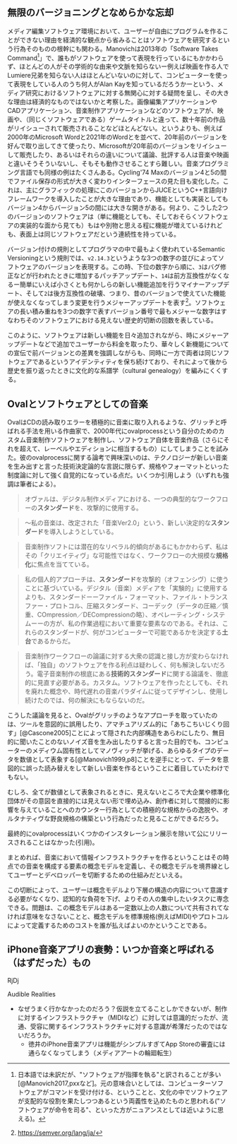 ## 無限のバージョニングとなめらかな忘却

メディア編集ソフトウェア環境において、ユーザーが自由にプログラムを作ることができない理由を経済的な観点から省みることはソフトウェアを研究するという行為そのものの根幹にも関わる。Manovichは2013年の「Software Takes Command[^softwaretakes]」で、誰もがソフトウェアを使って表現を行っているにもかかわらず、ほとんどの人がその学術的な由来や文脈を知らないー例えば映画を作る人でLumiere兄弟を知らない人はほとんどいないのに対して、コンピューターを使って表現をしている人のうち何人がAlan Kayを知っているだろうかーという、メディア研究におけるソフトウェアに対する無関心に対する疑問を呈し、その大きな理由は経済的なものではないかと考察した。画像編集アプリケーションやCADアプリケーション、音楽制作アプリケーションなどのソフトウェアが、映画や、（同じくソフトウェアである）ゲームタイトルと違って、数十年前の作品がリイシューされて販売されることなどほとんどない。というよりも、例えば2000年のMicrosoft Wordと2021年のWordとを並べて、20年前のバージョンを好んで取り出してきて使ったり、Microsoftが20年前のバージョンをリイシューして販売したり、あるいはそれらの違いについて議論、批評する人は音楽や映画と違いそうそういないし、そもそも動作させることすら難しい。音楽プログラミング言語でも同様の例はたくさんある。Cycling'74 Maxのバージョン4と5の間でファイル保存の形式が大きく変わりインターフェースの見た目も変化した。これは、主にグラフィックの処理にこのバージョンからJUCEというC++言語向けフレームワークを導入したことが大きな理由であり、機能としても実装としてもバージョン4からバージョン5の間には大きな開きがある。何より、こうした2つのバージョンのソフトウェアは（単に機能としても、そしておそらくソフトウェアの実装的な面から見ても）もはや別物と思える程に機能が増えているけれども、表面上は同じソフトウェアだという連続性を持っている。

バージョン付けの規則としてプログラマの中で最もよく使われているSemantic Versioningという規則では、`v2.14.3`というような3つの数字の並びによってソフトウェアのバージョンを表現する。この時、下位の数字から順に、`3`はバグ修正などが行われたときに増加するパッチアップデート、`14`は前方互換性がなくなるー簡単にいえば小さくとも何かしらの新しい機能追加を行うマイナーアップデート、そして`2`は後方互換性の破壊、つまり、昔のバージョンで使えていた機能が使えなくなってしまう変更を行うメジャーアップデートを表す[^semvar]。ソフトウェアの長い積み重ねを3つの数字で表すバージョン番号で最もメジャーな数字はすなわちそのソフトウェアにおける見えない歴史的切断の回数を表している。

[^semvar]: https://semver.org/lang/ja/

このように、ソフトウェアは新しい機能を日々追加されながら、時にメジャーアップデートなどで追加でユーザーから料金を取ったり、華々しく新機能についての宣伝で前バージョンとの差異を強調しながらも、同時に一方で両者は同じソフトウェアであるというアイデンティティを保ち続けており、それによって後から歴史を振り返ったときに文化的な系譜学（cultural genealogy）を編みにくくする。

[^softwaretakes]: 日本語では未訳だが、"ソフトウェアが指揮を執る"と訳されることが多い[@Manovich2017,pxxなど]。元の意味合いとしては、コンピューターソフトウェアがコマンドを受け付ける、ということと、文化の中でソフトウェアが支配的な役割を果たしつつあるという両義性を込めたものと思われる("ソフトウェアが命令を司る"、といった方がニュアンスとしては近いように思える)。




## Ovalとソフトウェアとしての音楽


OvalはCDの読み取りエラーを積極的に音楽に取り入れるような、グリッチと呼ばれる手法を用いる作曲家で、2000年代にovalprocessという自分のためのカスタム音楽制作ソフトウェアを制作し、ソフトウェア自体を音楽作品（さらにそれを超えて、レーベルやエディションに相当するもの）にしてしまうことを試みた。彼のovalprocessに関する論考で興味深いのは、テクノロジーが新しい音楽を生み出すと言った技術決定論的な言説に限らず、規格やフォーマットといった制度論に対して強く自覚的になっている点だ。いくつか引用しよう（いずれも強調は筆者による）。

> オヴァルは、デジタル制作メディアにおける、一つの典型的なワークフローの**スタンダード**を、攻撃的に使用する。

> 〜私の音楽は、改定された「音楽Ver2.0」という、新しい決定的な**スタンダード**を導入しようとしている。

> 音楽制作ソフトには潜在的なリベラル的傾向があるにもかかわらず、私はその「クリエイティヴ」な可能性ではなく、ワークフローの大規模な**規格化**に焦点を当てている。

> 私の個人的アプローチは、**スタンダード**を攻撃的（オフェンシヴ）に使うことに基づいている。デジタル（音楽）メディアを「実験的」に使用するよりも、スタンダードーーファイル・フォーマット、ファイル・トランスファー・プロトコル、圧縮スタンダード、コーデック（データの圧縮／慎重、COmpression／DECompressionの略）、オペレーティング・システムーーの方が、私の作業過程において重要な要素なのである。それは、これらのスタンダードが、何がコンピューターで可能であるかを決定する**土台**であるからだ。

> 音楽制作ワークフローの論議に対する大衆の認識と接し方が変わらなければ、「独自」のソフトウェアを作る利点は疑わしく、何も解決しないだろう。電子音楽制作の根底にある**技術的スタンダード**に関する論議を、徹底的に見直す必要がある。カスタム。ソフトウェアを作ったとしても、それを廃れた概念や、時代遅れの音楽パラダイムに従ってデザインし、使用し続けたのでは、何の解決にもならないのだ。

こうした議論を見ると、Ovalがグリッチのようなアプローチを取っていたのは、ツールを意図的に誤用したり、アマチュアリズム的に「あちこちいじくり回す」[@Cascone2005]ことによって隠された内部構造をあらわにしたり、無目的に聞いたことのないノイズ音を生み出したりすると言った目的でも、コンピューターのメディウム固有性としてマノヴィッチが挙げる、あらゆるタイプのデータを数値として表象する[@Manovich1999,p8]ことを逆手にとって、データを意図的に誤った読み替えをして新しい音楽を作るということに着目していたわけでもない。

むしろ、全てが数値として表象されるときに、見えないところで大企業や標準化団体がその意図を直接的には見えない形で埋め込み、創作者に対して間接的に影響を与えていることへのカウンター行為としての積極的な規格からの逸脱や、オルタナティヴな野良規格の構築という行為だったと見ることができるだろう。

最終的にovalprocessはいくつかのインスタレーション展示を除いて公にリリースされることはなかった(引用)。



まとめれば、音楽において情報インフラストラクチャを作るということはその時点での音楽を構成する要素の概念モデルを定義し、その概念モデルを境界線としてユーザーとデベロッパーを切断するための仕組みだといえる。

この切断によって、ユーザーは概念モデルより下層の構造の内容について意識する必要がなくなり、認知的な負荷を下げ、よりその人の集中したいタスクに専念できる。問題は、この概念モデルはある一定数以上の人数について共有されてなければ意味をなさないことと、概念モデルを標準規格(例えばMIDI)やプロトコルによって定義するためのコストを誰が払えばよいのかということである。

## iPhone音楽アプリの衰勢：いつか音楽と呼ばれる（はずだった）もの

RjDj

Audible Realities

- なぜうまく行かなかったのだろう？仮説を立てることしかできないが、制作に対するインフラストラクチャ（MIDIなど）に対しては意識的だったが、流通、受容に関するインフラストラクチャに対する意識が希薄だったのではないだろうか。
	- 徳井のiPhone音楽アプリは機能がシンプルすぎてApp Storeの審査には通らなくなってしまう（メディアアートの輪廻転生）

